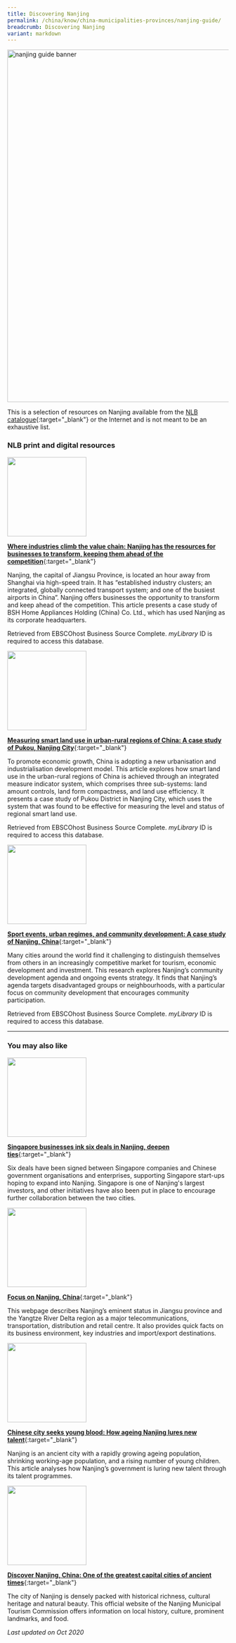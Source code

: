 ```yaml
---
title: Discovering Nanjing
permalink: /china/know/china-municipalities-provinces/nanjing-guide/
breadcrumb: Discovering Nanjing
variant: markdown
---
```

<img src="\images\china-selected\nanjing-guide.jpg" alt="nanjing guide banner" style="width:800px;">

This is a selection of resources on Nanjing available from the [NLB catalogue](http://catalogue.nlb.gov.sg/){:target="_blank"} or the Internet and is not meant to be an exhaustive list.

### **NLB print and digital resources**

<img src="/images/resources/Database 1.jpg" style="width:180px;">

[**Where industries climb the value chain: Nanjing has the resources for businesses to transform, keeping them ahead of the competition**](http://eresources.nlb.gov.sg/Main/Browse?startsWith=E){:target="_blank"}

Nanjing, the capital of Jiangsu Province, is located an hour away from Shanghai via high-speed train. It has “established industry clusters; an integrated, globally connected transport system; and one of the busiest airports in China”. Nanjing offers businesses the opportunity to transform and keep ahead of the competition. This article presents a case study of BSH Home Appliances Holding (China) Co. Ltd., which has used Nanjing as its corporate headquarters.

Retrieved from EBSCOhost Business Source Complete. *myLibrary* ID is required to access this database.

<img src="/images/resources/Database 3.jpg" style="width:180px;">

[**Measuring smart land use in urban-rural regions of China: A case study of Pukou, Nanjing City**](http://eresources.nlb.gov.sg/Main/Browse?startsWith=E){:target="_blank"}

To promote economic growth, China is adopting a new urbanisation and industrialisation development model. This article explores how smart land use in the urban-rural regions of China is achieved through an integrated measure indicator system, which comprises three sub-systems: land amount controls, land form compactness, and land use efficiency. It presents a case study of Pukou District in Nanjing City, which uses the system that was found to be effective for measuring the level and status of regional smart land use.

Retrieved from EBSCOhost Business Source Complete. *myLibrary* ID is required to access this database.

<img src="/images/resources/Database 2.jpg" style="width:180px;">

[**Sport events, urban regimes, and community development: A case study of Nanjing, China**](http://eresources.nlb.gov.sg/Main/Browse?startsWith=E){:target="_blank"}

Many cities around the world find it challenging to distinguish themselves from others in an increasingly competitive market for tourism, economic development and investment. This research explores Nanjing’s community development agenda and ongoing events strategy. It finds that Nanjing’s agenda targets disadvantaged groups or neighbourhoods, with a particular focus on community development that encourages community participation.

Retrieved from EBSCOhost Business Source Complete. *myLibrary* ID is required to access this database.

---

### **You may also like**

<img src="/images/resources/Article 1.jpg" style="width:180px;">

[**Singapore businesses ink six deals in Nanjing, deepen ties**](https://www.straitstimes.com/asia/east-asia/singapore-businesses-ink-six-deals-in-nanjing-deepen-ties){:target="_blank"}

Six deals have been signed between Singapore companies and Chinese government organisations and enterprises, supporting Singapore start-ups hoping to expand into Nanjing. Singapore is one of Nanjing's largest investors, and other initiatives have also been put in place to encourage further collaboration between the two cities. 

<img src="/images/resources/Article 2.jpg" style="width:180px;">

[**Focus on Nanjing, China**](https://www.tradecommissioner.gc.ca/china-chine/market-facts-faits-sur-le-marche/96285.aspx?lang=eng){:target="_blank"}

This webpage describes Nanjing’s eminent status in Jiangsu province and the Yangtze River Delta region as a major telecommunications, transportation, distribution and retail centre. It also provides quick facts on its business environment, key industries and import/export destinations. 

<img src="/images/resources/Article 3.jpg" style="width:180px;">

[**Chinese city seeks young blood: How ageing Nanjing lures new talent**](https://www.theguardian.com/cities/2019/jan/30/chinese-city-seeks-young-blood-how-ageing-nanjing-lures-new-talent){:target="_blank"}

Nanjing is an ancient city with a rapidly growing ageing population, shrinking working-age population, and a rising number of young children. This article analyses how Nanjing’s government is luring new talent through its talent programmes.

<img src="/images/resources/Article 4.jpg" style="width:180px;">

[**Discover Nanjing, China: One of the greatest capital cities of ancient times**](https://www.gotonanjing.com/){:target="_blank"}

The city of Nanjing is densely packed with historical richness, cultural heritage and natural beauty. This official website of the Nanjing Municipal Tourism Commission offers information on local history, culture, prominent landmarks, and food.



*Last updated on Oct 2020*